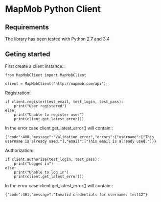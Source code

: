 MapMob Python Client
====================

Requirements
------------
The library has been tested with Python 2.7 and 3.4

Geting started
-----------
First create a client instance::

    from MapMobClient import MapMobClient

    client = MapMobClient("http://mapmob.com/api");

Registration::

	if client.register(test_email, test_login, test_pass):
	    print("User registered")
	else:
	    print("Unable to register user")
	    print(client.get_latest_error())

In the error case client.get_latest_error() will contain::
	
	{"code":400,"message":"Validation error","errors":{"username":["This username is already used."],"email":["This email is already used."]}}

Authorization::

	if client.authorize(test_login, test_pass):
	    print("Logged in")
	else:
	    print("Unable to log in")
	    print(client.get_latest_error())

In the error case client.get_latest_error() will contain::

	{"code":401,"message":"Invalid credentials for username: test12"}
